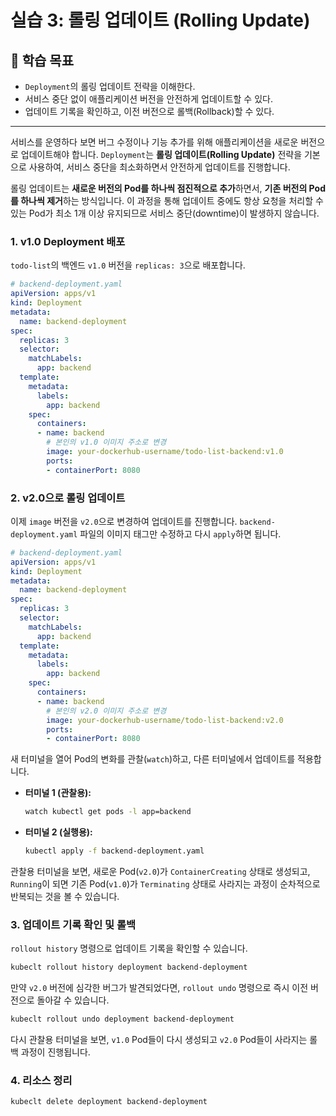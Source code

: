 # 실습 3: 롤링 업데이트 (Rolling Update)

## 🎯 학습 목표
- `Deployment`의 롤링 업데이트 전략을 이해한다.
- 서비스 중단 없이 애플리케이션 버전을 안전하게 업데이트할 수 있다.
- 업데이트 기록을 확인하고, 이전 버전으로 롤백(Rollback)할 수 있다.

---

서비스를 운영하다 보면 버그 수정이나 기능 추가를 위해 애플리케이션을 새로운 버전으로 업데이트해야 합니다. `Deployment`는 **롤링 업데이트(Rolling Update)** 전략을 기본으로 사용하여, 서비스 중단을 최소화하면서 안전하게 업데이트를 진행합니다.

롤링 업데이트는 **새로운 버전의 Pod를 하나씩 점진적으로 추가**하면서, **기존 버전의 Pod를 하나씩 제거**하는 방식입니다. 이 과정을 통해 업데이트 중에도 항상 요청을 처리할 수 있는 Pod가 최소 1개 이상 유지되므로 서비스 중단(downtime)이 발생하지 않습니다.

### 1. v1.0 Deployment 배포

`todo-list`의 백엔드 `v1.0` 버전을 `replicas: 3`으로 배포합니다.

```yaml
# backend-deployment.yaml
apiVersion: apps/v1
kind: Deployment
metadata:
  name: backend-deployment
spec:
  replicas: 3
  selector:
    matchLabels:
      app: backend
  template:
    metadata:
      labels:
        app: backend
    spec:
      containers:
      - name: backend
        # 본인의 v1.0 이미지 주소로 변경
        image: your-dockerhub-username/todo-list-backend:v1.0
        ports:
        - containerPort: 8080
```

### 2. v2.0으로 롤링 업데이트

이제 `image` 버전을 `v2.0`으로 변경하여 업데이트를 진행합니다. `backend-deployment.yaml` 파일의 이미지 태그만 수정하고 다시 `apply`하면 됩니다.

```yaml
# backend-deployment.yaml
apiVersion: apps/v1
kind: Deployment
metadata:
  name: backend-deployment
spec:
  replicas: 3
  selector:
    matchLabels:
      app: backend
  template:
    metadata:
      labels:
        app: backend
    spec:
      containers:
      - name: backend
        # 본인의 v2.0 이미지 주소로 변경
        image: your-dockerhub-username/todo-list-backend:v2.0
        ports:
        - containerPort: 8080
```

새 터미널을 열어 Pod의 변화를 관찰(`watch`)하고, 다른 터미널에서 업데이트를 적용합니다.

-   **터미널 1 (관찰용):**
    ```bash
    watch kubectl get pods -l app=backend
    ```

-   **터미널 2 (실행용):**
    ```bash
    kubectl apply -f backend-deployment.yaml
    ```

관찰용 터미널을 보면, 새로운 Pod(`v2.0`)가 `ContainerCreating` 상태로 생성되고, `Running`이 되면 기존 Pod(`v1.0`)가 `Terminating` 상태로 사라지는 과정이 순차적으로 반복되는 것을 볼 수 있습니다.

### 3. 업데이트 기록 확인 및 롤백

`rollout history` 명령으로 업데이트 기록을 확인할 수 있습니다.

```bash
kubeclt rollout history deployment backend-deployment
```

만약 `v2.0` 버전에 심각한 버그가 발견되었다면, `rollout undo` 명령으로 즉시 이전 버전으로 돌아갈 수 있습니다.

```bash
kubeclt rollout undo deployment backend-deployment
```

다시 관찰용 터미널을 보면, `v1.0` Pod들이 다시 생성되고 `v2.0` Pod들이 사라지는 롤백 과정이 진행됩니다.

### 4. 리소스 정리

```bash
kubeclt delete deployment backend-deployment
```